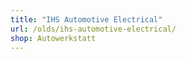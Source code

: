 ```yaml
---
title: "IHS Automotive Electrical"
url: /olds/ihs-automotive-electrical/
shop: Autowerkstatt
---
```

